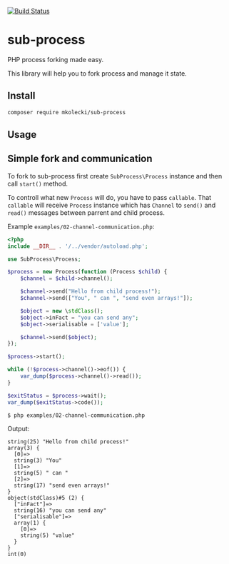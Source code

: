 [![Build Status](https://travis-ci.org/mateusz-kolecki/sub-process.svg?branch=master)](https://travis-ci.org/mateusz-kolecki/sub-process)

# sub-process
PHP process forking made easy.

This library will help you to fork process and manage it state.

## Install

```bash
composer require mkolecki/sub-process
```

## Usage

## Simple fork and communication

To fork to sub-process first create `SubProcess\Process` instance and then call `start()` method.

To controll what new `Process` will do, you have to pass `callable`.
That `callable` will receive `Process` instance which has `Channel` to `send()` and `read()` messages between parrent and child process.

Example `examples/02-channel-communication.php`:
```php
<?php
include __DIR__ . '/../vendor/autoload.php';

use SubProcess\Process;

$process = new Process(function (Process $child) {
    $channel = $child->channel();

    $channel->send("Hello from child process!");
    $channel->send(["You", " can ", "send even arrays!"]);

    $object = new \stdClass();
    $object->inFact = "you can send any";
    $object->serialisable = ['value'];

    $channel->send($object);
});

$process->start();

while (!$process->channel()->eof()) {
    var_dump($process->channel()->read());
}

$exitStatus = $process->wait();
var_dump($exitStatus->code());

```

```bash
$ php examples/02-channel-communication.php
```

Output:
```text
string(25) "Hello from child process!"
array(3) {
  [0]=>
  string(3) "You"
  [1]=>
  string(5) " can "
  [2]=>
  string(17) "send even arrays!"
}
object(stdClass)#5 (2) {
  ["inFact"]=>
  string(16) "you can send any"
  ["serialisable"]=>
  array(1) {
    [0]=>
    string(5) "value"
  }
}
int(0)
```
